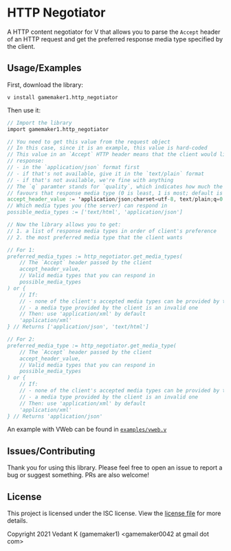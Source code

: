 # HTTP Negotiator

A HTTP content negotiator for V that allows you to parse the `Accept` header of an HTTP request and get the preferred response media type specified by the client.

## Usage/Examples

First, download the library:

```
v install gamemaker1.http_negotiator
```

Then use it:

```v
// Import the library
import gamemaker1.http_negotiator

// You need to get this value from the request object
// In this case, since it is an example, this value is hard-coded
// This value in an `Accept` HTTP header means that the client would like a
// response:
// - in the `application/json` format first
// - if that's not available, give it in the `text/plain` format
// - if that's not available, we're fine with anything
// The `q` paramter stands for `quality`, which indicates how much the client
// favours that response media type (0 is least, 1 is most; default is 1).
accept_header_value := 'application/json;charset=utf-8, text/plain;q=0.9;charset=utf-8, text/html;q=0.8;charset=utf-8, */*;q=0.7'
// Which media types you (the server) can respond in
possible_media_types := ['text/html', 'application/json']

// Now the library allows you to get:
// 1. a list of response media types in order of client's preference
// 2. the most preferred media type that the client wants

// For 1:
preferred_media_types := http_negotiator.get_media_types(
	// The `Accept` header passed by the client
	accept_header_value,
	// Valid media types that you can respond in
	possible_media_types
) or {
	// If:
	// - none of the client's accepted media types can be provided by the server
	// - a media type provided by the client is an invalid one
	// Then: use 'application/xml' by default
	'application/xml'
} // Returns ['application/json', 'text/html']

// For 2:
preferred_media_type := http_negotiator.get_media_type(
	// The `Accept` header passed by the client
	accept_header_value,
	// Valid media types that you can respond in
	possible_media_types
) or {
	// If:
	// - none of the client's accepted media types can be provided by the server
	// - a media type provided by the client is an invalid one
	// Then: use 'application/xml' by default
	'application/xml'
} // Returns 'application/json'
```

An example with VWeb can be found in [`examples/vweb.v`](/examples/vweb.v)

## Issues/Contributing

Thank you for using this library. Please feel free to open an issue to report a bug or suggest something. PRs are also welcome!

## License

This project is licensed under the ISC license. View the [license file](/license.md) for more details.

Copyright 2021 Vedant K (gamemaker1) \<gamemaker0042 at gmail dot com\>
